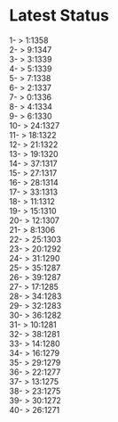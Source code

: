 # Latest Status


1- > 1:1358<br />
2- > 9:1347<br />
3- > 3:1339<br />
4- > 5:1339<br />
5- > 7:1338<br />
6- > 2:1337<br />
7- > 0:1336<br />
8- > 4:1334<br />
9- > 6:1330<br />
10- > 24:1327<br />
11- > 18:1322<br />
12- > 21:1322<br />
13- > 19:1320<br />
14- > 37:1317<br />
15- > 27:1317<br />
16- > 28:1314<br />
17- > 33:1313<br />
18- > 11:1312<br />
19- > 15:1310<br />
20- > 12:1307<br />
21- > 8:1306<br />
22- > 25:1303<br />
23- > 20:1292<br />
24- > 31:1290<br />
25- > 35:1287<br />
26- > 39:1287<br />
27- > 17:1285<br />
28- > 34:1283<br />
29- > 32:1283<br />
30- > 36:1282<br />
31- > 10:1281<br />
32- > 38:1281<br />
33- > 14:1280<br />
34- > 16:1279<br />
35- > 29:1279<br />
36- > 22:1277<br />
37- > 13:1275<br />
38- > 23:1275<br />
39- > 30:1272<br />
40- > 26:1271<br />
